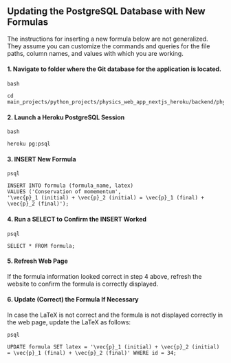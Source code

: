 ## Updating the PostgreSQL Database with New Formulas

The instructions for inserting a new formula below are not generalized. They assume you can customize the commands and queries for the file paths, column names, and values with which you are working.

#### 1.  Navigate to folder where the Git database for the application is located.

    bash
    
    cd main_projects/python_projects/physics_web_app_nextjs_heroku/backend/physics_web_app_3



#### 2.  Launch a Heroku PostgreSQL Session

    bash
    
    heroku pg:psql



#### 3.  INSERT New Formula

    psql
    
    INSERT INTO formula (formula_name, latex)
    VALUES ('Conservation of momementum',
    '\vec{p}_1 (initial) + \vec{p}_2 (initial) = \vec{p}_1 (final) + \vec{p}_2 (final)');



#### 4.  Run a SELECT to Confirm the INSERT Worked

    psql
    
    SELECT * FROM formula;



#### 5.  Refresh Web Page

If the formula information looked correct in step 4 above, refresh the website to confirm the formula is correctly displayed.



#### 6.  Update (Correct) the Formula If Necessary

In case the LaTeX is not correct and the formula is not displayed correctly in the web page, update the LaTeX as follows:

    psql
    
    UPDATE formula SET latex = '\vec{p}_1 (initial) + \vec{p}_2 (initial) = \vec{p}_1 (final) + \vec{p}_2 (final)' WHERE id = 34;

